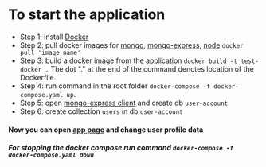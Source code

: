 # To start the application

- Step 1: install [Docker](https://docs.docker.com/get-docker/) 
- Step 2: pull docker images for [mongo](https://hub.docker.com/_/mongo), [mongo-express](https://hub.docker.com/_/mongo-express), [node](https://hub.docker.com/_/node)
`docker pull 'image name'`
- Step 3: build a docker image from the application
  `docker build -t test-docker .`
The dot "." at the end of the command denotes location of the Dockerfile.
- Step 4: run command in the root folder `docker-compose -f docker-compose.yaml up`.
- Step 5: open [mongo-express client](http://locolhost:8080) and create db `user-account`
- Step 6: create collection `users` in db `user-account`

#### Now you can open [app page](http:/localhost:3000) and change user profile data

##### For stopping the docker compose run command `docker-compose -f docker-compose.yaml down`
